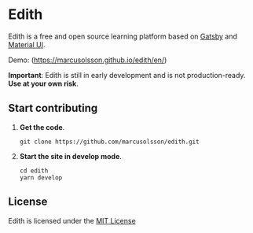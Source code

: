 # Edith

Edith is a free and open source learning platform based on [Gatsby](https://www.gatsbyjs.org/) and [Material UI](https://material-ui.com/).

Demo: (https://marcusolsson.github.io/edith/en/)

**Important**: Edith is still in early development and is not production-ready. **Use at your own risk**.

## Start contributing

1. **Get the code**.

   ```
   git clone https://github.com/marcusolsson/edith.git
   ```

1. **Start the site in develop mode**.

   ```
   cd edith
   yarn develop
   ```

## License

Edith is licensed under the [MIT License](LICENSE)
